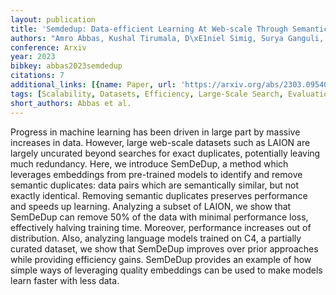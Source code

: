 ```yaml
---
layout: publication
title: 'Semdedup: Data-efficient Learning At Web-scale Through Semantic Deduplication'
authors: "Amro Abbas, Kushal Tirumala, D\xE1niel Simig, Surya Ganguli, Ari S. Morcos"
conference: Arxiv
year: 2023
bibkey: abbas2023semdedup
citations: 7
additional_links: [{name: Paper, url: 'https://arxiv.org/abs/2303.09540'}]
tags: [Scalability, Datasets, Efficiency, Large-Scale Search, Evaluation]
short_authors: Abbas et al.
---
```

Progress in machine learning has been driven in large part by massive
increases in data. However, large web-scale datasets such as LAION are largely
uncurated beyond searches for exact duplicates, potentially leaving much
redundancy. Here, we introduce SemDeDup, a method which leverages embeddings
from pre-trained models to identify and remove semantic duplicates: data pairs
which are semantically similar, but not exactly identical. Removing semantic
duplicates preserves performance and speeds up learning. Analyzing a subset of
LAION, we show that SemDeDup can remove 50% of the data with minimal
performance loss, effectively halving training time. Moreover, performance
increases out of distribution. Also, analyzing language models trained on C4, a
partially curated dataset, we show that SemDeDup improves over prior approaches
while providing efficiency gains. SemDeDup provides an example of how simple
ways of leveraging quality embeddings can be used to make models learn faster
with less data.